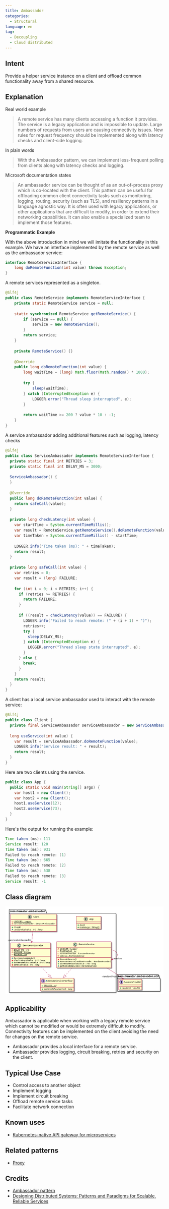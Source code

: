 ```yaml
---
title: Ambassador
categories:
  - Structural
language: en
tag:
  - Decoupling
  - Cloud distributed
---
```


## Intent

Provide a helper service instance on a client and offload common functionality away from a shared resource.

## Explanation

Real world example

> A remote service has many clients accessing a function it provides. The service is a legacy application and is 
> impossible to update. Large numbers of requests from users are causing connectivity issues. New rules for request 
> frequency should be implemented along with latency checks and client-side logging.

In plain words

> With the Ambassador pattern, we can implement less-frequent polling from clients along with latency checks and 
> logging.

Microsoft documentation states

> An ambassador service can be thought of as an out-of-process proxy which is co-located with the client. This pattern 
> can be useful for offloading common client connectivity tasks such as monitoring, logging, routing, 
> security (such as TLS), and resiliency patterns in a language agnostic way. It is often used with legacy applications, 
> or other applications that are difficult to modify, in order to extend their networking capabilities. It can also 
> enable a specialized team to implement those features.

**Programmatic Example**

With the above introduction in mind we will imitate the functionality in this example. We have an interface implemented 
by the remote service as well as the ambassador service:

```java
interface RemoteServiceInterface {
    long doRemoteFunction(int value) throws Exception;
}
```

A remote services represented as a singleton.

```java
@Slf4j
public class RemoteService implements RemoteServiceInterface {
    private static RemoteService service = null;

    static synchronized RemoteService getRemoteService() {
        if (service == null) {
            service = new RemoteService();
        }
        return service;
    }

    private RemoteService() {}

    @Override
    public long doRemoteFunction(int value) {
        long waitTime = (long) Math.floor(Math.random() * 1000);

        try {
            sleep(waitTime);
        } catch (InterruptedException e) {
            LOGGER.error("Thread sleep interrupted", e);
        }

        return waitTime >= 200 ? value * 10 : -1;
    }
}
```

A service ambassador adding additional features such as logging, latency checks

```java
@Slf4j
public class ServiceAmbassador implements RemoteServiceInterface {
  private static final int RETRIES = 3;
  private static final int DELAY_MS = 3000;

  ServiceAmbassador() {
  }

  @Override
  public long doRemoteFunction(int value) {
    return safeCall(value);
  }

  private long checkLatency(int value) {
    var startTime = System.currentTimeMillis();
    var result = RemoteService.getRemoteService().doRemoteFunction(value);
    var timeTaken = System.currentTimeMillis() - startTime;

    LOGGER.info("Time taken (ms): " + timeTaken);
    return result;
  }

  private long safeCall(int value) {
    var retries = 0;
    var result = (long) FAILURE;

    for (int i = 0; i < RETRIES; i++) {
      if (retries >= RETRIES) {
        return FAILURE;
      }

      if ((result = checkLatency(value)) == FAILURE) {
        LOGGER.info("Failed to reach remote: (" + (i + 1) + ")");
        retries++;
        try {
          sleep(DELAY_MS);
        } catch (InterruptedException e) {
          LOGGER.error("Thread sleep state interrupted", e);
        }
      } else {
        break;
      }
    }
    return result;
  }
}
```

A client has a local service ambassador used to interact with the remote service:

```java
@Slf4j
public class Client {
  private final ServiceAmbassador serviceAmbassador = new ServiceAmbassador();

  long useService(int value) {
    var result = serviceAmbassador.doRemoteFunction(value);
    LOGGER.info("Service result: " + result);
    return result;
  }
}
```

Here are two clients using the service.

```java
public class App {
  public static void main(String[] args) {
    var host1 = new Client();
    var host2 = new Client();
    host1.useService(12);
    host2.useService(73);
  }
}
```

Here's the output for running the example:

```java
Time taken (ms): 111
Service result: 120
Time taken (ms): 931
Failed to reach remote: (1)
Time taken (ms): 665
Failed to reach remote: (2)
Time taken (ms): 538
Failed to reach remote: (3)
Service result: -1
```

## Class diagram

![alt text](./etc/ambassador.urm.png "Ambassador class diagram")

## Applicability

Ambassador is applicable when working with a legacy remote service which cannot be modified or would be extremely 
difficult to modify. Connectivity features can be implemented on the client avoiding the need for changes on the remote 
service.

* Ambassador provides a local interface for a remote service.
* Ambassador provides logging, circuit breaking, retries and security on the client.

## Typical Use Case

* Control access to another object
* Implement logging
* Implement circuit breaking
* Offload remote service tasks
* Facilitate network connection

## Known uses

* [Kubernetes-native API gateway for microservices](https://github.com/datawire/ambassador)

## Related patterns

* [Proxy](https://java-design-patterns.com/patterns/proxy/)

## Credits

* [Ambassador pattern](https://docs.microsoft.com/en-us/azure/architecture/patterns/ambassador)
* [Designing Distributed Systems: Patterns and Paradigms for Scalable, Reliable Services](https://www.amazon.com/s?k=designing+distributed+systems&sprefix=designing+distri%2Caps%2C156&linkCode=ll2&tag=javadesignpat-20&linkId=a12581e625462f9038557b01794e5341&language=en_US&ref_=as_li_ss_tl)
